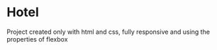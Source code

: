 # Hotel
Project created only with html and css, fully responsive and using the properties of flexbox
